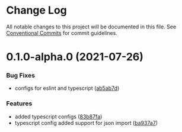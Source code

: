 # Change Log

All notable changes to this project will be documented in this file.
See [Conventional Commits](https://conventionalcommits.org) for commit guidelines.

# 0.1.0-alpha.0 (2021-07-26)


### Bug Fixes

* configs for eslint and typescript ([ab5ab7d](https://github.com/gnowth/gnowth/commit/ab5ab7d538716d73f26dea76f79fe7d2b1f9965f))


### Features

* added typescript configs ([83b87fa](https://github.com/gnowth/gnowth/commit/83b87fa6e617347c3004ccef18a02fb36b1ffdab))
* typescript config added support for json import ([ba937a7](https://github.com/gnowth/gnowth/commit/ba937a7865c8be01b85e54117e59f44fadc2f119))
